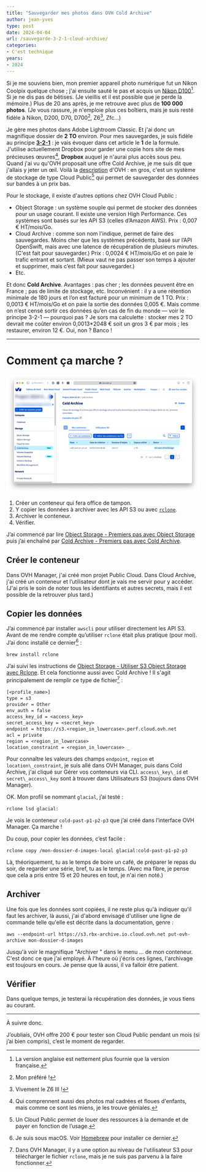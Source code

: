 ```yaml
---
title: "Sauvegarder mes photos dans OVH Cold Archive"
author: jean-yves
type: post
date: 2024-04-04
url: /sauvegarde-3-2-1-cloud-archive/
categories:
- C'est technique
years:
- 2024
---
```

Si je me souviens bien, mon premier appareil photo numérique fut un Nikon Coolpix quelque chose ; j'ai ensuite sauté le pas et acquis un [Nikon D100](https://en.wikipedia.org/wiki/Nikon_D100)[^1]. Si je ne dis pas de bêtises. (Je vieillis et il est possible que je perde la mémoire.) Plus de 20 ans après, je me retrouve avec plus de **100 000 photos**. (Je vous rassure, je n'emploie plus ces boîtiers, mais je suis resté fidèle à Nikon, D200, D70, D700[^2], Z6[^3], Zfc…)

Je gère mes photos dans Adobe Lightroom Classic. Et j'ai donc un magnifique dossier de **2 TO** environ. Pour mes sauvegardes, je suis fidèle au principe [**3-2-1**](https://www.veeam.com/blog/321-backup-rule.html) : je vais évoquer dans cet article le **1** de la formule. J'utilise actuellement Dropbox pour garder une copie hors site de mes précieuses œuvres[^4], **Dropbox** auquel je n'aurai plus accès sous peu. Quand j'ai vu qu'OVH proposait une offre Cold Archive, je me suis dit que j'allais y jeter un œil. Voilà la [description](https://help.ovhcloud.com/csm/fr-public-cloud-storage-cold-archive-overview?id=kb_article_view&sysparm_article=KB0056196) d'OVH : en gros, c'est un système de stockage de type Cloud Public[^5] qui permet de sauvegarder des données sur bandes à un prix bas.

Pour le stockage, il existe d'autres options chez OVH Cloud Public :

- Object Storage : un système souple qui permet de stocker des données pour un usage courant. Il existe une version High Performance. Ces systèmes sont basés sur les API S3 (celles d’Amazon AWS). Prix : 0,007 € HT/mois/Go.
- Cloud Archive : comme son nom l'indique, permet de faire des sauvegardes. Moins cher que les systèmes précédents, basé sur l’API OpenSwift, mais avec une latence de récupération de plusieurs minutes. (C'est fait pour sauvegarder.) Prix : 0,0024 € HT/mois/Go et on paie le trafic entrant et sortant. (Mieux vaut ne pas passer son temps à ajouter et supprimer, mais c’est fait pour sauvegarder.)
- Etc.

Et donc **Cold Archive**. Avantages : pas cher ; les données peuvent être en France ; pas de limite de stockage, etc. Inconvénient : il y a une rétention minimale de 180 jours et l’on est facturé pour un minimum de 1 TO. Prix : 0,0013 € HT/mois/Go et on paie la sortie des données 0,005 €. Mais comme on n’est censé sortir ces données qu’en cas de fin du monde — voir le principe 3-2-1 — pourquoi pas ? Je sors ma calculette : stocker mes 2 TO devrait me coûter environ 0,0013\*2048 € soit un gros 3 € par mois ; les restaurer, environ 12 €. Oui, non ? Banco !

---- 

# Comment ça marche ?

![](Capture-d-ecran.jpg)

1. Créer un conteneur qui fera office de tampon.
2. Y copier les données à archiver avec les API S3 ou avec [`rclone`](https://rclone.org).
3. Archiver le conteneur.
4. Vérifier.

J’ai commencé par lire [Object Storage - Premiers pas avec Object Storage](https://help.ovhcloud.com/csm/fr-public-cloud-storage-s3-getting-started-object-storage?id=kb_article_view&sysparm_article=KB0047354#utilisation-de-aws-cli) puis j’ai enchaîné par [Cold Archive - Premiers pas avec Cold Archive](https://help.ovhcloud.com/csm/fr-public-cloud-storage-cold-archive-getting-started?id=kb_article_view&sysparm_article=KB0047342).


## Créer le conteneur

Dans OVH Manager, j'ai créé mon projet Public Cloud. Dans Cloud Archive, j'ai créé un conteneur et l’utilisateur dont je vais me servir pour y accéder. (J'ai pris le soin de noter tous les identifiants et autres secrets, mais il est possible de la retrouver plus tard.)


## Copier les données

J’ai commencé par installer `awscli` pour utiliser directement les API S3. Avant de me rendre compte qu’utiliser `rclone` était plus pratique (pour moi). J’ai donc installé ce dernier[^6] :

	brew install rclone

J’ai suivi les instructions de [Object Storage - Utiliser S3 Object Storage avec Rclone](https://help.ovhcloud.com/csm/fr-public-cloud-storage-s3-rclone?id=kb_article_view&sysparm_article=KB0047465). Et cela fonctionne aussi avec Cold Archive ! Il s'agit principalement de remplir ce type de fichier[^7] :

	[<profile_name>]
	type = s3
	provider = Other
	env_auth = false
	access_key_id = <access_key>
	secret_access_key = <secret_key>
	endpoint = https://s3.<region_in_lowercase>.perf.cloud.ovh.net
	acl = private
	region = <region_in_lowercase>
	location_constraint = <region_in_lowercase> _

Pour connaître les valeurs des champs `endpoint`, `region` et `location\_constraint`, je suis allé dans OVH Manager, puis dans Cold Archive, j'ai cliqué sur Gérer vos conteneurs via CLI. `access\_key\_id` et `secret\_access\_key` sont à trouver dans Utilisateurs S3 (toujours dans OVH Manager).

OK. Mon profil se nommant `glacial`, j’ai testé :

	rclone lsd glacial:

Je vois le conteneur `cold-past-p1-p2-p3` que j’ai créé dans l’interface OVH Manager. Ça marche !

Du coup, pour copier les données, c’est facile :

	rclone copy /mon-dossier-d-images-local glacial:cold-past-p1-p2-p3

Là, théoriquement, tu as le temps de boire un café, de préparer le repas du soir, de regarder une série, bref, tu as le temps. (Avec ma fibre, je pense que cela a pris entre 15 et 20 heures en tout, je n'ai rien noté.)


## Archiver

Une fois que les données sont copiées, il ne reste plus qu'à indiquer qu'il faut les archiver, là aussi, j'ai d'abord envisagé d'utiliser une ligne de commande telle qu'elle est décrite dans la documentation, genre :

	aws --endpoint-url https://s3.rbx-archive.io.cloud.ovh.net put-ovh-archive mon-dossier-d-images

Jusqu'à voir le magnifique "Archiver " dans le menu … de mon conteneur. C'est donc ce que j'ai employé. À l'heure où j'écris ces lignes, l'archivage est toujours en cours. Je pense que là aussi, il va falloir être patient.


## Vérifier

Dans quelque temps, je testerai la récupération des données, je vous tiens au courant.


---- 

À suivre donc.

J’oubliais, OVH offre 200 € pour tester son Cloud Public pendant un mois (si j’ai bien compris), c’est le moment de regarder.

[^1]:	La version anglaise est nettement plus fournie que la version française.

[^2]:	Mon préféré !

[^3]:	Vivement le Z6 III !

[^4]:	Qui comprennent aussi des photos mal cadrées et floues d'enfants, mais comme ce sont les miens, je les trouve géniales.

[^5]:	Un Cloud Public permet de louer des ressources à la demande et de payer en fonction de l’usage.

[^6]:	Je suis sous macOS. Voir [Homebrew](https://brew.sh) pour installer ce dernier.

[^7]:	Dans OVH Manager, il y a une option au niveau de l'utilisateur S3 pour télécharger le fichier `rclone`, mais je ne suis pas parvenu à la faire fonctionner.